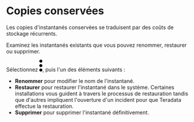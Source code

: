 Copies conservées
=================

Les copies d'instantanés conservées se traduisent par des coûts de stockage récurrents.

Examinez les instantanés existants que vous pouvez renommer, restaurer ou supprimer.

Sélectionnez ![more\_vert\_kebob-15px.svg](../Images/more_vert_kebob-15px.svg), puis l'un des éléments suivants :

-   **Renommer** pour modifier le nom de l'instantané.
-   **Restaurer** pour restaurer l'instantané dans le système. Certaines installations vous guident à travers le processus de restauration tandis que d'autres impliquent l'ouverture d'un incident pour que Teradata effectue la restauration.
-   **Supprimer** pour supprimer l'instantané définitivement.
